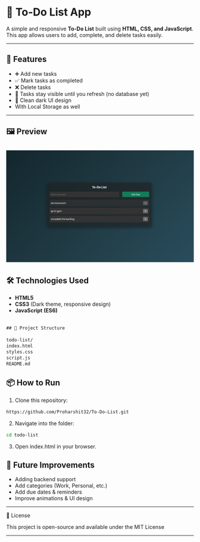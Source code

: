# 📝 To-Do List App

A simple and responsive **To-Do List** built using **HTML, CSS, and JavaScript**.  
This app allows users to add, complete, and delete tasks easily.

---

## 🚀 Features

- ➕ Add new tasks
- ✅ Mark tasks as completed
- ❌ Delete tasks
- 💾 Tasks stay visible until you refresh (no database yet)
- 🎨 Clean dark UI design
- With Local Storage as well

---

## 🖼️ Preview

## ![App Screenshot](screenshot.png)

## 🛠️ Technologies Used

- **HTML5**
- **CSS3** (Dark theme, responsive design)
- **JavaScript (ES6)**
  
```

## 📂 Project Structure

todo-list/
index.html
styles.css
script.js
README.md

```

## 📦 How to Run

1. Clone this repository:

```bash
https://github.com/Proharshit32/To-Do-List.git
```

2. Navigate into the folder:

```bash
cd todo-list
```

3. Open index.html in your browser.

## 🌟 Future Improvements
- Adding backend support  
- Add categories (Work, Personal, etc.)  
- Add due dates & reminders  
- Improve animations & UI design  
---

📜 License

This project is open-source and available under the MIT License

---
